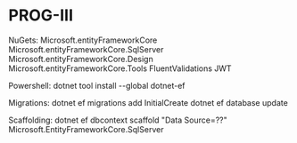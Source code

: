 # PROG-III

NuGets:
Microsoft.entityFrameworkCore
Microsoft.entityFrameworkCore.SqlServer
Microsoft.entityFrameworkCore.Design
Microsoft.entityFrameworkCore.Tools
FluentValidations
JWT


Powershell:
dotnet tool install --global dotnet-ef

Migrations:
dotnet ef migrations add InitialCreate
dotnet ef database update

Scaffolding:
dotnet ef dbcontext scaffold "Data Source=??" Microsoft.EntityFrameworkCore.SqlServer